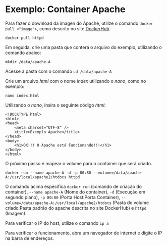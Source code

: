 # Exemplo: Container Apache

Para fazer o download da imagen do Apache, utilize o comando `docker pull <"image">`, como descrito no site [DockerHub](https://hub.docker.com/_/httpd).

`docker pull httpd`

Em seguida, crie uma pasta que conterá o arquivo do exemplo, utilizando o comando abaixo:

`mkdir /data/apache-A`

Acesse a pasta com o comando `cd /data/apache-A`

Crie um arquivo *html* com o nome *index* utilizando o *nano*, como no exemplo:

`nano index.html`

Utilizando o *nano*, insira o seguinte código *html*:

    <!DOCKTYPE html>
    <html>
    <head>
        <meta charset="UTF-8" />
        <title>Exemplo Apache</title>
    </head>
    <body>
        <h1>OK!!! O Apache está Funcionando!!!</h1>
    </body>
    </html>

O próximo passo é mapear o volume para o container que será criado.

`docker run --name apache-A -d -p 80:80 --volume=/data/apache-A:/usr/local/apache2/htdocs httpd`

O comando acima especifica `docker run` (comando de criação do container), `--name apache-A` (Nome do container), `-d` (Execução em segundo plano), `-p 80:80` (Porta Host:Porta Container), `--volume=/data/apache-A:/usr/local/apache2/htdocs` (Pasta do volume criado:Pasta padrão do apache descrita no site DockerHub) e `httpd` (Imagem).

Para verificar o IP do host, utilize o comando `ip a`

Para verificar o funcionamento, abra um navegador de internet e digite o IP na barra de endereços.
